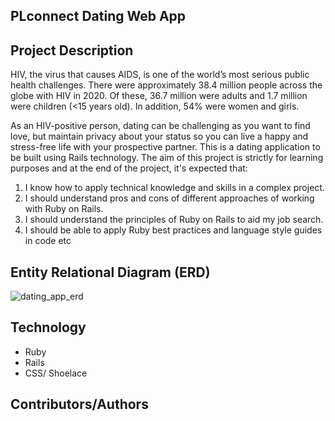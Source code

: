 ## PLconnect Dating Web App

## Project Description

HIV, the virus that causes AIDS, is one of the world’s most serious public health challenges. There were approximately 38.4 million people across the globe with HIV in 2020. Of these, 36.7 million were adults and 1.7 million were children (<15 years old). In addition, 54% were women and girls. 

As an HIV-positive person, dating can be challenging as you want to find love, but maintain privacy about your status so you can live a happy and stress-free life with your prospective partner. This is a dating application to be built using Rails technology. The aim of this project is strictly for learning purposes and at the end of the project, it's expected that:

1. I know how to apply technical knowledge and skills in a complex project.
2. I should understand pros and cons of different approaches of working with Ruby on Rails.
3. I should understand the principles of Ruby on Rails to aid my job search.
4. I should be able to apply Ruby best practices and language style guides in code etc

## Entity Relational Diagram (ERD)

![dating_app_erd](https://user-images.githubusercontent.com/48631109/187233351-9ba2d6bd-7cd2-4000-a371-82c08b7cca13.png)


## Technology
- Ruby
- Rails
- CSS/ Shoelace

## Contributors/Authors
